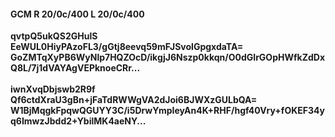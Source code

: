 #### GCM R 20/0c/400 L 20/0c/400
**qvtpQ5ukQS2GHulS**<br/>**EeWUL0HiyPAzoFL3/gGtj8eevq59mFJSvolGpgxdaTA=**<br/>**GoZMTqXyPB6WyNlp7HQZOcD/ikgjJ6Nszp0kkqn/O0dGIrGOpHWfkZdDxQ8L/7j1dVAYAgVEPknoeCRr...**<br/><br/>
**iwnXvqDbjswb2R9f**<br/>**Qf6ctdXraU3gBn+jFaTdRWWgVA2dJoi6BJWXzGULbQA=**<br/>**W1BjMqgkFpqwQGUYY3C/i5DrwYmpIeyAn4K+RHF/hgf40Vry+fOKEF34yq6ImwzJbdd2+YbilMK4aeNY...**